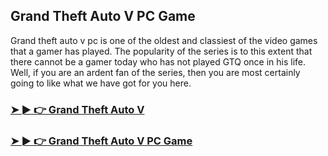 ## Grand Theft Auto V PC Game

Grand theft auto v pc is one of the oldest and classiest of the video games that a gamer has played. The popularity of the series is to this extent that there cannot be a gamer today who has not played GTQ once in his life. Well, if you are an ardent fan of the series, then you are most certainly going to like what we have got for you here. 

### [➤ ► 👉 Grand Theft Auto V](https://tinyurl.com/9rdtyvz2)

### [➤ ► 👉 Grand Theft Auto V PC Game](https://tinyurl.com/9rdtyvz2)
